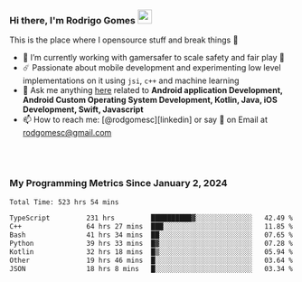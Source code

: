 
### Hi there, I'm Rodrigo Gomes <img src="https://media.giphy.com/media/hvRJCLFzcasrR4ia7z/giphy.gif" width="25px">
This is the place where I opensource stuff and break things 🤣
- 🔭 I’m currently working with gamersafer to scale safety and fair play 💜
- ☄️ Passionate about mobile development and experimenting low level implementations on it using `jsi`, `c++` and machine learning
- 💬 Ask me anything [here](https://github.com/rodgomesc/rodgomesc/issues) related to <b>Android application Development, Android Custom Operating System Development, Kotlin, Java, iOS Development, Swift, Javascript</b>
- 📫 How to reach me: [@rodgomesc][linkedin] or say 👋 on Email at [rodgomesc@gmail.com](mailto:rodgomesc@gmail.com)


<br/>

<!-- 
<picture>
  <img src="/github-metrics.svg" alt="Metrics">
</picture>
-->

</br>

### My Programming Metrics Since January 2, 2024 


<!--START_SECTION:waka-->

```txt
Total Time: 523 hrs 54 mins

TypeScript         231 hrs         ██████████▓░░░░░░░░░░░░░░   42.49 %
C++                64 hrs 27 mins  ███░░░░░░░░░░░░░░░░░░░░░░   11.85 %
Bash               41 hrs 34 mins  ██░░░░░░░░░░░░░░░░░░░░░░░   07.65 %
Python             39 hrs 33 mins  █▓░░░░░░░░░░░░░░░░░░░░░░░   07.28 %
Kotlin             32 hrs 18 mins  █▒░░░░░░░░░░░░░░░░░░░░░░░   05.94 %
Other              19 hrs 46 mins  █░░░░░░░░░░░░░░░░░░░░░░░░   03.64 %
JSON               18 hrs 8 mins   █░░░░░░░░░░░░░░░░░░░░░░░░   03.34 %
```

<!--END_SECTION:waka-->
